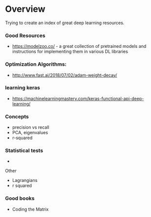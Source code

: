 # Overview
Trying to create an index of great deep learning resources.

### Good Resources
- https://modelzoo.co/ - a great collection of pretrained models and instructions for implementing them in various DL libraries

### Optimization Algorithms:
- http://www.fast.ai/2018/07/02/adam-weight-decay/

### learning keras
- https://machinelearningmastery.com/keras-functional-api-deep-learning/

### Concepts
- precision vs recall
- PCA, eigenvalues
- r-squared

### Statistical tests
- 

Other 
- Lagrangians
- r squared


### Good books
- Coding the Matrix
